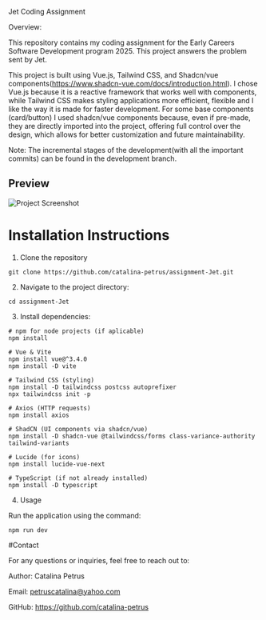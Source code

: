 Jet Coding Assignment

Overview:

This repository contains my coding assignment for the Early Careers Software Development program 2025. This project answers the problem sent by Jet.

This project is built using Vue.js, Tailwind CSS, and Shadcn/vue components(https://www.shadcn-vue.com/docs/introduction.html). I chose Vue.js because it is a reactive framework that works well with components, while Tailwind CSS makes styling applications more efficient, flexible and I like the way it is made for faster development. For some base components (card/button) I used shadcn/vue components because, even if pre-made, they are directly imported into the project, offering full control over the design, which allows for better customization and future maintainability.


Note: The incremental stages of the development(with all the important commits) can be found in the development branch.

##  Preview
![Project Screenshot](src/assets/screenshot.jpg)


# Installation Instructions

1. Clone the repository
```
git clone https://github.com/catalina-petrus/assignment-Jet.git
```

2. Navigate to the project directory:
```
cd assignment-Jet
```

3. Install dependencies:

```
# npm for node projects (if aplicable)
npm install  
```

```
# Vue & Vite
npm install vue@^3.4.0
npm install -D vite
```
```
# Tailwind CSS (styling)
npm install -D tailwindcss postcss autoprefixer
npx tailwindcss init -p
```

```
# Axios (HTTP requests)
npm install axios
```

```
# ShadCN (UI components via shadcn/vue)
npm install -D shadcn-vue @tailwindcss/forms class-variance-authority tailwind-variants
```

```
# Lucide (for icons)
npm install lucide-vue-next
```

```
# TypeScript (if not already installed)
npm install -D typescript
```

4. Usage

Run the application using the command:
```
npm run dev
```



#Contact


For any questions or inquiries, feel free to reach out to:

Author: Catalina Petrus

Email: petruscatalina@yahoo.com

GitHub: https://github.com/catalina-petrus
